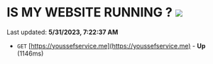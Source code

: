 # IS MY WEBSITE RUNNING ? [![](https://img.shields.io/static/v1?label=Sponsor&message=%E2%9D%A4&logo=GitHub&color=%23fe8e86)](https://github.com/sponsors/<username>)

Last updated: **5/31/2023, 7:22:37 AM**

- `GET` [https://youssefservice.me](https://youssefservice.me) - **Up** (1146ms)

